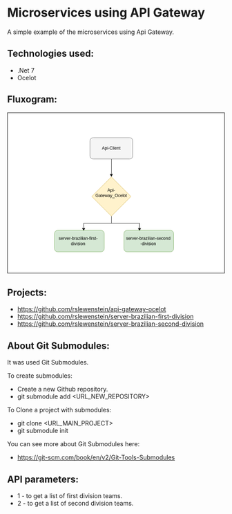# Microservices using API Gateway
A simple example of the microservices using Api Gateway.

## Technologies used:
- .Net 7
- Ocelot

## Fluxogram: 
![alt text](img/Ocelot-Microservices.drawio.png)

## Projects:
- https://github.com/rslewenstein/api-gateway-ocelot
- https://github.com/rslewenstein/server-brazilian-first-division
- https://github.com/rslewenstein/server-brazilian-second-division

## About Git Submodules:
It was used Git Submodules.

To create submodules:
- Create a new Github repository. 
- git submodule add <URL_NEW_REPOSITORY>

To Clone a project with submodules:
- git clone <URL_MAIN_PROJECT>
- git submodule init

You can see more about Git Submodules here:
- https://git-scm.com/book/en/v2/Git-Tools-Submodules

## API parameters:
- 1 - to get a list of first division teams.
- 2 - to get a list of second division teams.